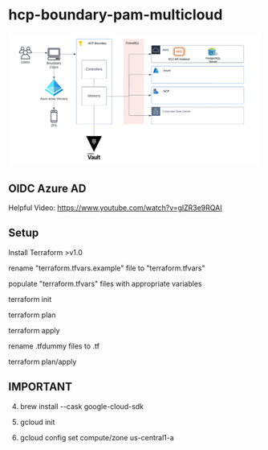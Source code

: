 # hcp-boundary-pam-multicloud

![HCP Boundary](./assets/Boundary_Diagram_HCP_Workers.png)



## OIDC Azure AD
Helpful Video: https://www.youtube.com/watch?v=glZR3e9RQAI

## Setup
Install Terraform >v1.0

rename "terraform.tfvars.example" file to "terraform.tfvars"

populate "terraform.tfvars" files with appropriate variables

terraform init

terraform plan

terraform apply

rename .tfdummy files to .tf

terraform plan/apply

## IMPORTANT

4) brew install --cask google-cloud-sdk

5) gcloud init

6) gcloud config set compute/zone us-central1-a